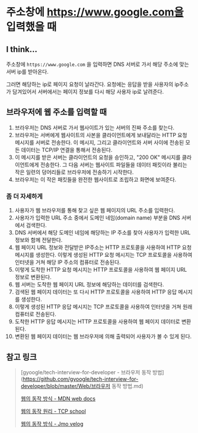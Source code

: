 # 주소창에 https://www.google.com을 입력했을 때

## I think...

주소창에 `https://www.google.com` 을 입력하면 DNS 서버로 가서 해당 주소에 맞는 서버 ip를 받아온다.

그러면 해당하는 ip로 페이지 요청이 날라간다. 요청에는 응답을 받을 사용자의 ip주소가 담겨있어서 서버에서는 페이지 정보를 다시 해당 사용자 ip로 날려준다.



## 브라우저에 웹 주소를 입력할 때

1. 브라우저는 DNS 서버로 가서 웹사이트가 있는 서버의 진짜 주소를 찾는다.
2. 브라우저는 서버에게 웹사이트의 사본을 클라이언트에게 보내달라는 HTTP 요청 메시지를 서버로 전송한다. 이 메시지, 그리고 클라이언트와 서버 사이에 전송된 모든 데이터는 TCP/IP 연결을 통해서 전송된다.
3. 이 메시지를 받은 서버는 클라이언트의 요청을 승인하고, "200 OK" 메시지를 클라이언트에게 전송한다. 그 다음 서버는 웹사이트 파일들을 데이터 패킷이라 불리는 작은 일련의 덩어리들로 브라우저에 전송하기 시작한다.
4. 브라우저는 이 작은 패킷들을 완전한 웹사이트로 조립하고 화면에 보여준다.



### 좀 더 자세하게

1. 사용자가 웹 브라우저를 통해 찾고 싶은 웹 페이지의 URL 주소를 입력한다.
2. 사용자가 입력한 URL 주소 중에서 도메인 네임(domain name) 부분을 DNS 서버에서 검색한다.
3. DNS 서버에서 해당 도메인 네임에 해당하는 IP 주소를 찾아 사용자가 입력한 URL 정보와 함께 전달한다.
4. 웹 페이지 URL 정보와 전달받은 IP주소는 HTTP 프로토콜을 사용하여 HTTP 요청 메시지를 생성한다. 이렇게 생성된 HTTP 요청 메시지는 TCP 프로토콜을 사용하여 인터넷을 거쳐 해당 IP 주소의 컴퓨터로 전송된다.
5. 이렇게 도착한 HTTP 요청 메시지는 HTTP 프로토콜을 사용하여 웹 페이지 URL 정보로 변환된다.
6. 웹 서버는 도착한 웹 페이지 URL 정보에 해당하는 데이터를 검색한다.
7. 검색된 웹 페이지 데이터는 또 다시 HTTP 프로토콜을 사용하여 HTTP 응답 메시지를 생성한다.
8. 이렇게 생성된 HTTP 응답 메시지는 TCP 프로토콜을 사용하여 인터넷을 거쳐 원래 컴퓨터로 전송된다.
9. 도착한 HTTP 응답 메시지는 HTTP 프로토콜을 사용하여 웹 페이지 데이터로 변환된다.
10. 변환된 웹 페이지 데이터는 웹 브라우저에 의해 출력되어 사용자가 볼 수 있게 된다.





## 참고 링크

> [gyoogle/tech-interview-for-developer - 브라우저 동작 방법](https://github.com/gyoogle/tech-interview-for-developer/blob/master/Web/브라우저 동작 방법.md)
>
> [웹의 동작 방식 - MDN web docs](https://developer.mozilla.org/ko/docs/Learn/Getting_started_with_the_web/웹의_동작_방식)
>
> [웹의 동작 원리 - TCP school](http://tcpschool.com/webbasic/works)
>
> [웹의 동작 방식 - Jmo velog](https://velog.io/@junnoli/웹의-동작-원리)

